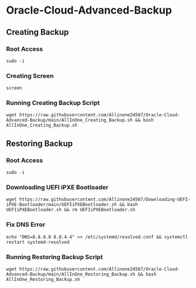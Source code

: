 # Oracle-Cloud-Advanced-Backup

## Creating Backup

### Root Access

```
sudo -i
```

### Creating Screen

```
screen
```

### Running Creating Backup Script

```
wget https://raw.githubusercontent.com/Allinone24567/Oracle-Cloud-Advanced-Backup/main/AllInOne_Creating_Backup.sh && bash AllInOne_Creating_Backup.sh
```

## Restoring Backup

### Root Access

```
sudo -i
```

### Downloading UEFI iPXE Bootloader

```
wget https://raw.githubusercontent.com/Allinone24567/Downloading-UEFI-iPXE-Bootloader/main/UEFIiPXEBootloader.sh && bash UEFIiPXEBootloader.sh && rm UEFIiPXEBootloader.sh
```

### Fix DNS Error

```
echo "DNS=8.8.8.8 8.8.4.4" >> /etc/systemd/resolved.conf && systemctl restart systemd-resolved
```

### Running Restoring Backup Script

```
wget https://raw.githubusercontent.com/Allinone24567/Oracle-Cloud-Advanced-Backup/main/AllInOne_Restoring_Backup.sh && bash AllInOne_Restoring_Backup.sh
```
